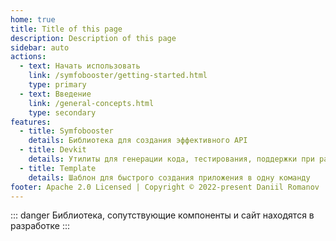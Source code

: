 ```yaml
---
home: true
title: Title of this page
description: Description of this page
sidebar: auto
actions:
  - text: Начать использовать
    link: /symfobooster/getting-started.html
    type: primary
  - text: Введение
    link: /general-concepts.html
    type: secondary
features:
  - title: Symfobooster
    details: Библиотека для создания эффективного API
  - title: Devkit
    details: Утилиты для генерации кода, тестирования, поддержки при разработке
  - title: Template
    details: Шаблон для быстрого создания приложения в одну команду
footer: Apache 2.0 Licensed | Copyright © 2022-present Daniil Romanov
---
```


::: danger
Библиотека, сопутствующие компоненты и сайт находятся в разработке
:::